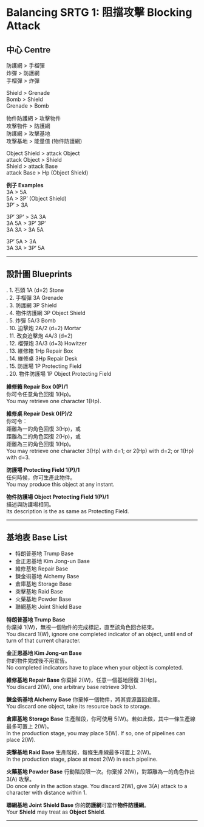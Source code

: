# Balancing SRTG 1: 阻擋攻擊 Blocking Attack

## 中心 Centre

防護網 > 手榴彈   
炸彈 > 防護網    
手榴彈 > 炸彈    

Shield > Grenade    
Bomb > Shield   
Grenade > Bomb    

物件防護網 > 攻擊物件    
攻擊物件 > 防護網    
防護網 > 攻擊基地    
攻擊基地 > 能量值 (物件防護網)    

Object Shield > attack Object   
attack Object > Shield    
Shield > attack Base    
attack Base > Hp (Object Shield)    

**例子 Examples**   
3A > 5A   
5A > 3P’ (Object Shield)    
3P’ > 3A    

3P’ 3P’ > 3A 3A   
3A 5A > 3P’ 3P’   
3A 3A > 3A 5A   

3P’ 5A > 3A   
3A 3A > 3P’ 5A    

***

## 設計圖 Blueprints

. 1. 石頭 1A (d=2) Stone <br>
. 2. 手榴彈 3A Grenade <br> 
. 3. 防護網 3P Shield <br> 
. 4. 物件防護網 3P Object Shield <br>
. 5. 炸彈 5A/3 Bomb <br>
. 10. 迫擊炮 2A/2 (d=2) Mortar <br>
. 11. 改良迫擊炮 4A/3 (d=2) <br>
. 12. 榴彈炮 3A/3 (d=3) Howitzer <br>
. 13. 維修箱 1Hp Repair Box <br>
. 14. 維修桌 3Hp Repair Desk <br>
. 15. 防護場 1P Protecting Field <br>
. 20. 物件防護場 1P Object Protecting Field <br>

**維修箱 Repair Box 0(P)/1**   
你可令任意角色回復 1(Hp)。  
You may retrieve one character 1(Hp).  

**維修桌 Repair Desk 0(P)/2**    
你可令：  
距離為一的角色回復 3(Hp)，或  
距離為二的角色回復 2(Hp)，或  
距離為三的角色回復 1(Hp)。  
You may retrieve one character 3(Hp) with d=1; or 2(Hp) with d=2; or 1(Hp) with d=3.  

**防護場 Protecting Field 1(P)/1**   
任何時候，你可生產此物件。  
You may produce this object at any instant.  

**物件防護場 Object Protecting Field 1(P)/1**    
描述與防護場相同。  
Its description is the as same as Protecting Field.  

***

## 基地表 Base List

* 特朗普基地 Trump Base  
* 金正恩基地 Kim Jong-un Base
* 維修基地 Repair Base
* 鍊金術基地 Alchemy Base
* 倉庫基地 Storage Base
* 突擊基地 Raid Base
* 火藥基地 Powder Base
* 聯網基地 Joint Shield Base

**特朗普基地 Trump Base**  
你棄掉 1(W)，無視一個物件的完成標記，直至該角色回合結束。  
You discard 1(W), ignore one completed indicator of an object, until end of turn of that current character.  

**金正恩基地 Kim Jong-un Base**  
你的物件完成後不用宣告。   
No completed indicators have to place when your object is completed.  

**維修基地 Repair Base**
你棄掉 2(W)，任意一個基地回復 3(Hp)。  
You discard 2(W), one arbitrary base retrieve 3(Hp).  

**鍊金術基地 Alchemy Base**
你棄掉一個物件，將其資源置回倉庫。  
You discard one object, take its resource back to storage.  

**倉庫基地 Storage Base**
生產階段，你可使用 5(W)。若如此做，其中一條生產線最多可置上 2(W)。  
In the production stage, you may place 5(W). If so, one of pipelines can place 2(W).  

**突擊基地 Raid Base**
生產階段，每條生產線最多可置上 2(W)。  
In the production stage, place at most 2(W) in each pipeline.  

**火藥基地 Powder Base**
行動階段限一次。你棄掉 2(W)，對距離為一的角色作出 3(A) 攻擊。  
Do once only in the action stage. You discard 2(W), give 3(A) attack to a character with distance within 1.  

**聯網基地 Joint Shield Base**
你的**防護網**可當作**物件防護網**。  
Your **Shield** may treat as **Object Shield**.   

***

